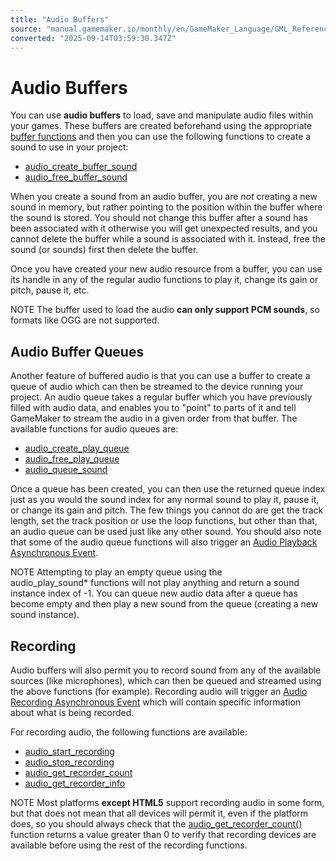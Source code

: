 ```yaml
---
title: "Audio Buffers"
source: "manual.gamemaker.io/monthly/en/GameMaker_Language/GML_Reference/Asset_Management/Audio/Audio_Buffers/Audio_Buffers.htm"
converted: "2025-09-14T03:59:30.347Z"
---
```


# Audio Buffers

You can use **audio buffers** to load, save and manipulate audio files within your games. These buffers are created beforehand using the appropriate [buffer functions](../../../Buffers/Buffers.md) and then you can use the following functions to create a sound to use in your project:

-   [audio\_create\_buffer\_sound](audio_create_buffer_sound.md)
-   [audio\_free\_buffer\_sound](audio_free_buffer_sound.md)

When you create a sound from an audio buffer, you are _not_ creating a new sound in memory, but rather pointing to the position within the buffer where the sound is stored. You should not change this buffer after a sound has been associated with it otherwise you will get unexpected results, and you cannot delete the buffer while a sound is associated with it. Instead, free the sound (or sounds) first then delete the buffer.

Once you have created your new audio resource from a buffer, you can use its handle in any of the regular audio functions to play it, change its gain or pitch, pause it, etc.

NOTE The buffer used to load the audio **can only support PCM sounds**, so formats like OGG are not supported.

## Audio Buffer Queues

Another feature of buffered audio is that you can use a buffer to create a queue of audio which can then be streamed to the device running your project. An audio queue takes a regular buffer which you have previously filled with audio data, and enables you to "point" to parts of it and tell GameMaker to stream the audio in a given order from that buffer. The available functions for audio queues are:

-   [audio\_create\_play\_queue](audio_create_play_queue.md)
-   [audio\_free\_play\_queue](audio_free_play_queue.md)
-   [audio\_queue\_sound](audio_queue_sound.md)

Once a queue has been created, you can then use the returned queue index just as you would the sound index for any normal sound to play it, pause it, or change its gain and pitch. The few things you cannot do are get the track length, set the track position or use the loop functions, but other than that, an audio queue can be used just like any other sound. You should also note that some of the audio queue functions will also trigger an [Audio Playback Asynchronous Event](../../../../../The_Asset_Editors/Object_Properties/Async_Events/Audio_Playback.md).

NOTE Attempting to play an empty queue using the audio\_play\_sound\* functions will not play anything and return a sound instance index of -1. You can queue new audio data after a queue has become empty and then play a new sound from the queue (creating a new sound instance).

## Recording

Audio buffers will also permit you to record sound from any of the available sources (like microphones), which can then be queued and streamed using the above functions (for example). Recording audio will trigger an [Audio Recording Asynchronous Event](../../../../../The_Asset_Editors/Object_Properties/Async_Events/Audio_Recording.md) which will contain specific information about what is being recorded.

For recording audio, the following functions are available:

-   [audio\_start\_recording](audio_start_recording.md)
-   [audio\_stop\_recording](audio_stop_recording.md)
-   [audio\_get\_recorder\_count](audio_get_recorder_count.md)
-   [audio\_get\_recorder\_info](audio_get_recorder_info.md)

NOTE Most platforms **except HTML5** support recording audio in some form, but that does not mean that all devices will permit it, even if the platform does, so you should always check that the [audio\_get\_recorder\_count()](audio_get_recorder_count.md) function returns a value greater than 0 to verify that recording devices are available before using the rest of the recording functions.